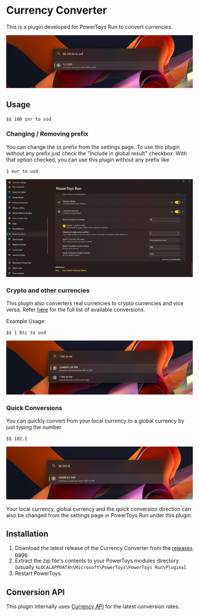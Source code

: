 # Currency Converter

This is a plugin developed for PowerToys Run to convert currencies.

![Screenshot](screenshots/screenshot1.png)

## Usage

```
$$ 100 inr to usd
```

### Changing / Removing prefix

You can change the `$$` prefix from the settings page. To use this plugin without any prefix just check the "Include in global result" checkbox. With that option checked, you can use this plugin without any prefix like 

```
1 eur to usd
```

![Screenshot](screenshots/screenshot4.png)

### Crypto and other currencies

This plugin also converters real currencies to crypto currencies and vice versa. Refer [here](https://cdn.jsdelivr.net/gh/fawazahmed0/currency-api@1/latest/currencies.json) for the full list of available conversions. 

Example Usage:

```
$$ 1 btc to usd
```

![Screenshot](screenshots/screenshot2.png)

### Quick Conversions

You can quickly convert from your local currency to a global currency by just typing the number.

```
$$ 102.2
```

![Screenshot](screenshots/screenshot3.png)

Your local currency, global currency and the quick conversion direction can also be changed from the settings page in PowerToys Run under this plugin. 

## Installation

1. Download the latest release of the Currency Converter from the [releases page](https://github.com/advaith3600/powertoys-run-currency-converter/releases).
2. Extract the zip file's contents to your PowerToys modules directory (usually `%LOCALAPPDATA%\Microsoft\PowerToys\PowerToys Run\Plugins`).
3. Restart PowerToys.

## Conversion API 

This plugin internally uses [Currency API](https://github.com/fawazahmed0/currency-api) for the latest conversion rates. 

